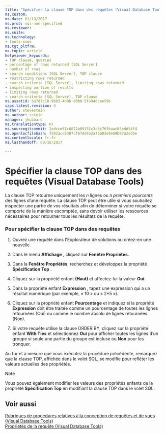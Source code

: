 ```yaml
---
title: "Spécifier la clause TOP dans des requêtes (Visual Database Tools) | Microsoft Docs"
ms.custom: 
ms.date: 01/19/2017
ms.prod: sql-non-specified
ms.reviewer: 
ms.suite: 
ms.technology:
- tools-ssms
ms.tgt_pltfrm: 
ms.topic: article
helpviewer_keywords:
- TOP clause, queries
- percentage of rows returned [SQL Server]
- number of rows
- search conditions [SQL Server], TOP clause
- restricting rows returned
- search criteria [SQL Server], limiting rows returned
- inspecting portion of results
- limiting rows returned
- search criteria [SQL Server], TOP clause
ms.assetid: ba7d7c10-9bb3-4d9b-90b0-5fa94ecae59b
caps.latest.revision: 4
author: stevestein
ms.author: sstein
manager: jhubbard
ms.translationtype: HT
ms.sourcegitcommit: 2edcce51c6822a89151c3c3c76fbaacb5edd54f4
ms.openlocfilehash: fd92acc6387cf67dd4b2a75b83e0e69b97a2ed3e
ms.contentlocale: fr-fr
ms.lasthandoff: 08/18/2017

---
```

# <a name="specify-the-top-clause-in-queries-visual-database-tools"></a>Spécifier la clause TOP dans des requêtes (Visual Database Tools)
La clause TOP retourne uniquement les *n* lignes ou *n premiers pourcents* des lignes d’une requête. La clause TOP peut être utile si vous souhaitez inspecter une partie de vos résultats afin de déterminer si votre requête se comporte de la manière escomptée, sans devoir utiliser les ressources nécessaires pour retourner tous les résultats de la requête.  
  
### <a name="to-specify-the-top-clause-in-queries"></a>Pour spécifier la clause TOP dans des requêtes  
  
1.  Ouvrez une requête dans l'Explorateur de solutions ou créez-en une nouvelle.  
  
2.  Dans le menu **Affichage** , cliquez sur **Fenêtre Propriétés**.  
  
3.  Dans la **Fenêtre Propriétés**, recherchez et développez la propriété **Spécification Top** .  
  
4.  Cliquez sur la propriété enfant **(Haut)** et affectez-lui la valeur **Oui**.  
  
5.  Dans la propriété enfant **Expression** , tapez une expression qui a un résultat numérique (par exemple, « 10 » ou « 2*5 »).  
  
6.  Cliquez sur la propriété enfant **Pourcentage** et indiquez si la propriété **Expression** doit être traitée comme un pourcentage de toutes les lignes retournées (Oui) ou comme le nombre absolu de lignes retournées (Non).  
  
7.  Si votre requête utilise la clause ORDER BY, cliquez sur la propriété enfant **With Ties** et sélectionnez **Oui** pour afficher toutes les lignes d’un groupe si seule une partie du groupe est incluse ou **Non** pour les tronquer.  
  
Au fur et à mesure que vous exécutez la procédure précédente, remarquez que la clause TOP, affichée dans le volet SQL, se modifie pour refléter les valeurs actuelles des propriétés.  
  
> [!NOTE]  
> Vous pouvez également modifier les valeurs des propriétés enfants de la propriété **Spécification Top** en modifiant la clause TOP dans le volet SQL.  
  
## <a name="see-also"></a>Voir aussi  
[Rubriques de procédures relatives à la conception de requêtes et de vues &#40;Visual Database Tools&#41;](../../ssms/visual-db-tools/design-queries-and-views-how-to-topics-visual-database-tools.md)  
[Propriétés de la requête &#40;Visual Database Tools&#41;](../../ssms/visual-db-tools/query-properties-visual-database-tools.md)  
  

